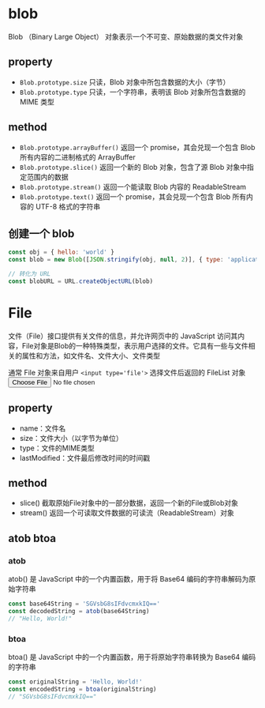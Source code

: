 # blob

Blob （Binary Large Object） 对象表示一个不可变、原始数据的类文件对象

## property

* `Blob.prototype.size` 只读，Blob 对象中所包含数据的大小（字节）
* `Blob.prototype.type` 只读，一个字符串，表明该 Blob 对象所包含数据的 MIME 类型

## method
* `Blob.prototype.arrayBuffer()` 返回一个 promise，其会兑现一个包含 Blob 所有内容的二进制格式的 ArrayBuffer
* `Blob.prototype.slice()` 返回一个新的 Blob 对象，包含了源 Blob 对象中指定范围内的数据
* `Blob.prototype.stream()` 返回一个能读取 Blob 内容的 ReadableStream
* `Blob.prototype.text()` 返回一个 promise，其会兑现一个包含 Blob 所有内容的 UTF-8 格式的字符串

## 创建一个 blob

```js
const obj = { hello: 'world' }
const blob = new Blob([JSON.stringify(obj, null, 2)], { type: 'application/json' })

// 转化为 URL
const blobURL = URL.createObjectURL(blob)
```

# File

文件（File）接口提供有关文件的信息，并允许网页中的 JavaScript 访问其内容，File对象是Blob的一种特殊类型，表示用户选择的文件。它具有一些与文件相关的属性和方法，如文件名、文件大小、文件类型

通常 File 对象来自用户 `<input type='file'>` 选择文件后返回的 FileList 对象 <input type='file'>

## property

* name：文件名
* size：文件大小（以字节为单位）
* type：文件的MIME类型
* lastModified：文件最后修改时间的时间戳

## method
* slice() 截取原始File对象中的一部分数据，返回一个新的File或Blob对象
* stream() 返回一个可读取文件数据的可读流（ReadableStream）对象

## atob btoa

### atob

atob() 是 JavaScript 中的一个内置函数，用于将 Base64 编码的字符串解码为原始字符串
```js
const base64String = 'SGVsbG8sIFdvcmxkIQ=='
const decodedString = atob(base64String)
// "Hello, World!"
```

### btoa
btoa() 是 JavaScript 中的一个内置函数，用于将原始字符串转换为 Base64 编码的字符串
```js
const originalString = 'Hello, World!'
const encodedString = btoa(originalString)
// "SGVsbG8sIFdvcmxkIQ=="
```